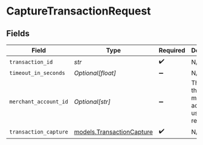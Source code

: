 # CaptureTransactionRequest


## Fields

| Field                                                        | Type                                                         | Required                                                     | Description                                                  | Example                                                      |
| ------------------------------------------------------------ | ------------------------------------------------------------ | ------------------------------------------------------------ | ------------------------------------------------------------ | ------------------------------------------------------------ |
| `transaction_id`                                             | *str*                                                        | :heavy_check_mark:                                           | N/A                                                          |                                                              |
| `timeout_in_seconds`                                         | *Optional[float]*                                            | :heavy_minus_sign:                                           | N/A                                                          |                                                              |
| `merchant_account_id`                                        | *Optional[str]*                                              | :heavy_minus_sign:                                           | The ID of the merchant account to use for this request.      | default                                                      |
| `transaction_capture`                                        | [models.TransactionCapture](../models/transactioncapture.md) | :heavy_check_mark:                                           | N/A                                                          |                                                              |